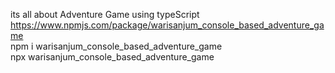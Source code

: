 its all about Adventure Game using typeScript<br />
https://www.npmjs.com/package/warisanjum_console_based_adventure_game<br />
npm i warisanjum_console_based_adventure_game<br />
npx warisanjum_console_based_adventure_game
